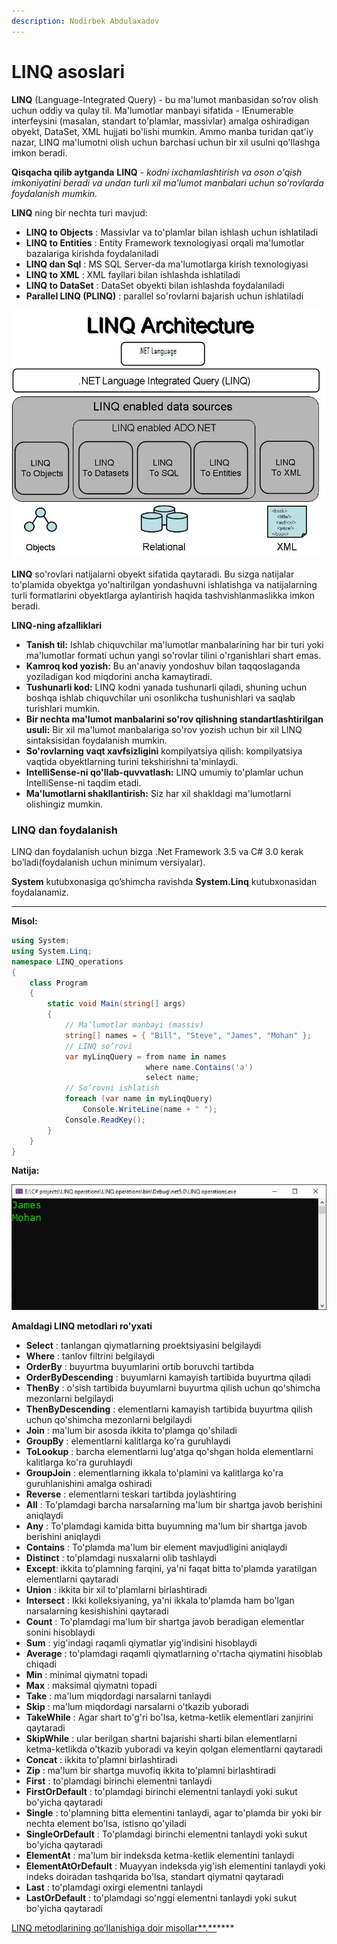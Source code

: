 ```yaml
---
description: Nodirbek Abdulaxadov
---
```


# LINQ asoslari

**LINQ** \(Language-Integrated Query\) - bu ma'lumot manbasidan so’rov olish  uchun oddiy va qulay til. Ma'lumotlar manbayi sifatida - IEnumerable interfeysini \(masalan, standart to'plamlar, massivlar\) amalga oshiradigan obyekt, DataSet, XML hujjati bo'lishi mumkin. Ammo manba turidan qat'iy nazar, LINQ ma'lumotni olish uchun barchasi uchun bir xil usulni qo'llashga imkon beradi.


**Qisqacha qilib aytganda** **LINQ** - _kodni ixchamlashtirish va oson o'qish imkoniyatini beradi va undan turli xil ma'lumot manbalari uchun so'rovlarda foydalanish mumkin._

**LINQ** ning bir nechta turi mavjud:

* **LINQ to Objects** : Massivlar va to'plamlar bilan ishlash uchun ishlatiladi
* **LINQ to Entities** : Entity Framework texnologiyasi orqali ma'lumotlar bazalariga kirishda foydalaniladi
* **LINQ dan Sql** : MS SQL Server-da ma'lumotlarga kirish texnologiyasi
* **LINQ to XML** : XML fayllari bilan ishlashda ishlatiladi
* **LINQ to DataSet** : DataSet obyekti bilan ishlashda foydalaniladi
* **Parallel LINQ \(PLINQ\)** : parallel so'rovlarni bajarish uchun ishlatiladi

![](../../../.gitbook/assets/image%20%284%29.png)

**LINQ** so'rovlari natijalarni obyekt sifatida qaytaradi. Bu sizga natijalar to'plamida obyektga yo'naltirilgan yondashuvni ishlatishga va natijalarning turli formatlarini obyektlarga aylantirish haqida tashvishlanmaslikka imkon beradi.


**LINQ-ning afzalliklari**

* **Tanish til:** Ishlab chiquvchilar ma'lumotlar manbalarining har bir turi yoki ma'lumotlar formati uchun yangi so'rovlar tilini o'rganishlari shart emas.
* **Kamroq kod yozish:** Bu an'anaviy yondoshuv bilan taqqoslaganda yoziladigan kod miqdorini ancha kamaytiradi.
* **Tushunarli kod:** LINQ kodni yanada tushunarli qiladi, shuning uchun boshqa ishlab chiquvchilar uni osonlikcha tushunishlari va saqlab turishlari mumkin.
* **Bir nechta ma'lumot manbalarini so'rov qilishning standartlashtirilgan usuli:** Bir xil ma'lumot manbalariga so'rov yozish uchun bir xil LINQ sintaksisidan foydalanish mumkin.
* **So'rovlarning vaqt xavfsizligini** kompilyatsiya qilish: kompilyatsiya vaqtida obyektlarning turini tekshirishni ta'minlaydi.
* **IntelliSense-ni qo'llab-quvvatlash:** LINQ umumiy to'plamlar uchun IntelliSense-ni taqdim etadi.
* **Ma'lumotlarni shakllantirish:** Siz har xil shakldagi ma'lumotlarni olishingiz mumkin.

### **LINQ** dan foydalanish


LINQ dan foydalanish uchun bizga .Net Framework 3.5 va C\# 3.0 kerak bo’ladi\(foydalanish uchun minimum versiyalar\).


**System** kutubxonasiga qo’shimcha ravishda **System.Linq** kutubxonasidan foydalanamiz.
****

**Misol:**

```csharp
using System;
using System.Linq;
namespace LINQ_operations
{
    class Program
    {
        static void Main(string[] args)
        {
            // Ma’lumotlar manbayi (massiv)
            string[] names = { "Bill", "Steve", "James", "Mohan" };
            // LINQ so’rovi 
            var myLinqQuery = from name in names
                              where name.Contains('a')
                              select name;
            // So’rovni ishlatish
            foreach (var name in myLinqQuery)
                Console.WriteLine(name + " ");
            Console.ReadKey();
        }
    }
}

```

**Natija:**

![](../../../.gitbook/assets/image%20%2836%29.png)

**Amaldagi LINQ metodlari ro'yxati**

* **Select** : tanlangan qiymatlarning proektsiyasini belgilaydi
* **Where** : tanlov filtrini belgilaydi
* **OrderBy** : buyurtma buyumlarini ortib boruvchi tartibda
* **OrderByDescending** : buyumlarni kamayish tartibida buyurtma qiladi
* **ThenBy** : o'sish tartibida buyumlarni buyurtma qilish uchun qo'shimcha mezonlarni belgilaydi
* **ThenByDescending** : elementlarni kamayish tartibida buyurtma qilish uchun qo'shimcha mezonlarni belgilaydi
* **Join** : ma'lum bir asosda ikkita to'plamga qo'shiladi
* **GroupBy** : elementlarni kalitlarga ko'ra guruhlaydi
* **ToLookup** : barcha elementlarni lug'atga qo'shgan holda elementlarni kalitlarga ko'ra guruhlaydi
* **GroupJoin** : elementlarning ikkala to'plamini va kalitlarga ko'ra guruhlanishini amalga oshiradi
* **Reverse** : elementlarni teskari tartibda joylashtiring
* **All** : To'plamdagi barcha narsalarning ma'lum bir shartga javob berishini aniqlaydi
* **Any** : To'plamdagi kamida bitta buyumning ma'lum bir shartga javob berishini aniqlaydi
* **Contains** : To'plamda ma'lum bir element mavjudligini aniqlaydi
* **Distinct** : to'plamdagi nusxalarni olib tashlaydi
* **Except**: ikkita to'plamning farqini, ya'ni faqat bitta to'plamda yaratilgan elementlarni qaytaradi
* **Union** : ikkita bir xil to'plamlarni birlashtiradi
* **Intersect** : Ikki kolleksiyaning, ya'ni ikkala to'plamda ham bo'lgan narsalarning kesishishini qaytaradi
* **Count** : To'plamdagi ma'lum bir shartga javob beradigan elementlar sonini hisoblaydi
* **Sum** : yig'indagi raqamli qiymatlar yig'indisini hisoblaydi
* **Average** : to'plamdagi raqamli qiymatlarning o'rtacha qiymatini hisoblab chiqadi
* **Min** : minimal qiymatni topadi
* **Max** : maksimal qiymatni topadi
* **Take** : ma'lum miqdordagi narsalarni tanlaydi
* **Skip** : ma'lum miqdordagi narsalarni o'tkazib yuboradi
* **TakeWhile** : Agar shart to'g'ri bo'lsa, ketma-ketlik elementlari zanjirini qaytaradi
* **SkipWhile** : ular berilgan shartni bajarishi sharti bilan elementlarni ketma-ketlikda o'tkazib yuboradi va keyin qolgan elementlarni qaytaradi
* **Concat** : ikkita to'plamni birlashtiradi
* **Zip** : ma'lum bir shartga muvofiq ikkita to'plamni birlashtiradi
* **First** : to'plamdagi birinchi elementni tanlaydi
* **FirstOrDefault** : to'plamdagi birinchi elementni tanlaydi yoki sukut bo'yicha qaytaradi
* **Single** : to'plamning bitta elementini tanlaydi, agar to'plamda bir yoki bir nechta element bo'lsa, istisno qo'yiladi
* **SingleOrDefault** : To'plamdagi birinchi elementni tanlaydi yoki sukut bo'yicha qaytaradi
* **ElementAt** : ma'lum bir indeksda ketma-ketlik elementini tanlaydi
* **ElementAtOrDefault** : Muayyan indeksda yig'ish elementini tanlaydi yoki indeks doiradan tashqarida bo'lsa, standart qiymatni qaytaradi
* **Last** : to'plamdagi oxirgi elementni tanlaydi
* **LastOrDefault** : to'plamdagi so'nggi elementni tanlaydi yoki sukut bo'yicha qaytaradi


[LINQ metodlarining qo’llanishiga doir misollar**.**](https://github.com/Nodirbek-Abdulaxadov/LINQ-operations)\*\*\*\*

